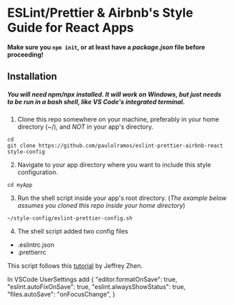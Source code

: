 # ESLint/Prettier & Airbnb's Style Guide for React Apps

**Make sure you `npm init`, or at least have a _package.json_ file before proceeding!**

## Installation

##### You will need _npm/npx_ installed. It will work on Windows, but just needs to be run in a bash shell, like VS Code's integrated terminal.

1. Clone this repo somewhere on your machine, preferably in your home directory (~/), and _NOT_ in your app's directory.

```
cd
git clone https://github.com/paulolramos/eslint-prettier-airbnb-react style-config
```

2. Navigate to your app directory where you want to include this style configuration.

```
cd myApp
```

3. Run the shell script inside your app's root directory. (_The example below assumes you cloned this repo inside your home directory_)

```
~/style-config/eslint-prettier-config.sh
```

4. The shell script added two config files

- .eslintrc.json
- .prettierrc

This script follows this [tutorial](https://blog.echobind.com/integrating-prettier-eslint-airbnb-style-guide-in-vscode-47f07b5d7d6a) by Jeffrey Zhen.

In VSCode UserSettings add
{
"editor.formatOnSave": true,
"eslint.autoFixOnSave": true,
"eslint.alwaysShowStatus": true,
"files.autoSave": "onFocusChange",
}
